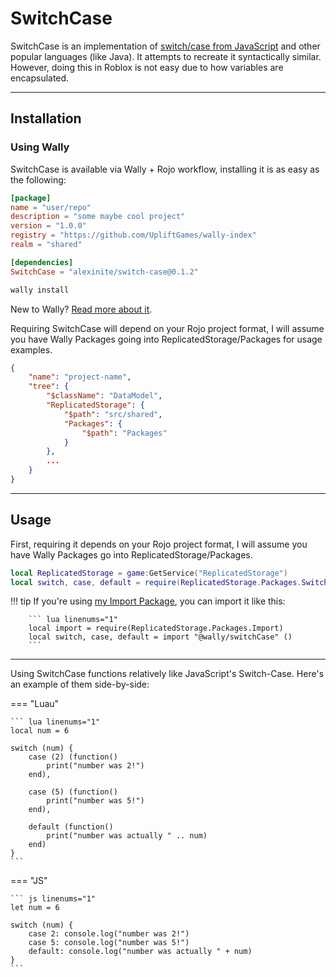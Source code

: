 # SwitchCase

SwitchCase is an implementation of [switch/case from JavaScript](https://www.w3schools.com/js/js_switch.asp) and other popular languages (like Java). It attempts to recreate it syntactically similar. However, doing this in Roblox is not easy due to how variables are encapsulated.

-----

## Installation

### Using Wally

SwitchCase is available via Wally + Rojo workflow, installing it is as easy as the following:

``` toml title="wally.toml" hl_lines="9"
[package]
name = "user/repo"
description = "some maybe cool project"
version = "1.0.0"
registry = "https://github.com/UpliftGames/wally-index"
realm = "shared"

[dependencies]
SwitchCase = "alexinite/switch-case@0.1.2"
```

``` ps1
wally install
```

New to Wally? [Read more about it](https://wally.run/).

Requiring SwitchCase will depend on your Rojo project format, I will assume you have Wally Packages going into ReplicatedStorage/Packages for usage examples.

``` json title="default.project.json"
{
    "name": "project-name",
    "tree": {
        "$className": "DataModel",
        "ReplicatedStorage": {
            "$path": "src/shared",
            "Packages": {
                "$path": "Packages"
            }
        },
        ...
    }
}
```

-----

## Usage

First, requiring it depends on your Rojo project format, I will assume you have Wally Packages go into ReplicatedStorage/Packages.

``` lua linenums="1" hl_lines="2"
local ReplicatedStorage = game:GetService("ReplicatedStorage")
local switch, case, default = require(ReplicatedStorage.Packages.SwitchCase)()
```

!!! tip
        If you're using [my Import Package](../import/), you can import it like this:

        ``` lua linenums="1"
        local import = require(ReplicatedStorage.Packages.Import)
        local switch, case, default = import "@wally/switchCase" ()
        ```

-----

Using SwitchCase functions relatively like JavaScript's Switch-Case. Here's an example of them side-by-side:

=== "Luau"

    ``` lua linenums="1"
    local num = 6

    switch (num) {
        case (2) (function()
            print("number was 2!")
        end),

        case (5) (function()
            print("number was 5!")
        end),

        default (function()
            print("number was actually " .. num)
        end)
    }
    ```

=== "JS"

    ``` js linenums="1"
    let num = 6

    switch (num) {
        case 2: console.log("number was 2!")
        case 5: console.log("number was 5!")
        default: console.log("number was actually " + num)
    }
    ```

